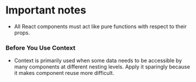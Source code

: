 # Important notes

- All React components must act like pure functions with respect to their props.

### Before You Use Context

- Context is primarily used when some data needs to be accessible by many components at different nesting levels. Apply it sparingly because it makes component reuse more difficult.
